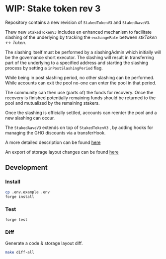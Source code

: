 # WIP: Stake token rev 3

Repository contains a new revision of `StakedTokenV3` and `StakedAaveV3`.

Thew new `StakedTokenV3` includes en enhanced mechanism to facilitate slashing of the underlying by tracking the `exchangeRate` between $stkToken \leftrightarrow Token$.

The slashing itself must be performed by a slashingAdmin which initially will be the governance short executor. The slashing will result in transferring part of the underlying to a specified address and starting the slashing process by setting a `inPostSlashingPeriod` flag.

While being in post slashing period, no other slashing can be performed. While accounts can exit the pool no-one can enter the pool in that period.

The community can then use (parts of) the funds for recovery. Once the recovery is finished potentially remaining funds should be returned to the pool and mutualized by the remaining stakers.

Once the slashing is officially settled, accounts can reenter the pool and a new slashing can occur.

The `StakedAaveV3` extends on top of `StakedTokenV3` , by adding hooks for managing the GHO discounts via a transferHook.

A more detailed description can be found [here](./properties.md)

An export of storage layout changes can be found [here](./storage.md)

## Development

### Install

```sh
cp .env.example .env
forge install
```

### Test

```sh
forge test
```

### Diff

Generate a code & storage layout diff.

```sh
make diff-all
```
